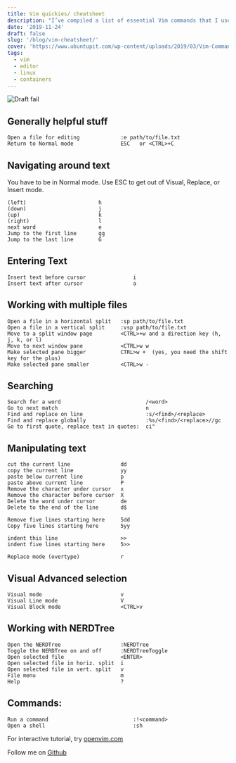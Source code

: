 ```yaml
---
title: Vim quickies/ cheatsheet
description: "I’ve compiled a list of essential Vim commands that I use every day. I have then given a few instructions on how to make Vim as great as it should be, because it’s painful without configuration."
date: '2019-11-24'
draft: false
slug: '/blog/vim-cheatsheet/'
cover: 'https://www.ubuntupit.com/wp-content/uploads/2019/03/Vim-Commands.jpg'
tags:
  - vim
  - editor
  - linux
  - containers
---
```


![Draft fail](https://www.ubuntupit.com/wp-content/uploads/2019/03/Vim-Commands.jpg)

## Generally helpful stuff

    Open a file for editing             :e path/to/file.txt
    Return to Normal mode               ESC   or <CTRL>+C

## Navigating around text

You have to be in Normal mode. Use ESC to get out of Visual, Replace, or Insert mode.

    (left)                       h
    (down)                       j
    (up)                         k
    (right)                      l
    next word                    e
    Jump to the first line       gg
    Jump to the last line        G

## Entering Text

    Insert text before cursor               i
    Insert text after cursor                a

## Working with multiple files

    Open a file in a horizontal split   :sp path/to/file.txt
    Open a file in a vertical split     :vsp path/to/file.txt
    Move to a split window page         <CTRL>+w and a direction key (h, j, k, or l)
    Move to next window pane            <CTRL>w w
    Make selected pane bigger           CTRL>w +  (yes, you need the shift key for the plus)
    Make selected pane smaller          <CTRL>w -

## Searching

    Search for a word                           /<word>
    Go to next match                            n
    Find and replace on line                    :s/<find>/<replace>
    Find and replace globally                   :%s/<find>/<replace>//gc
    Go to first quote, replace text in quotes:  ci"

## Manipulating text

    cut the current line                dd
    copy the current line               yy
    paste below current line            p
    paste above current line            P
    Remove the character under cursor   x
    Remove the character before cursor  X
    Delete the word under cursor        de
    Delete to the end of the line       d$

    Remove five lines starting here     5dd
    Copy five lines starting here       5yy

    indent this line                    >>
    indent five lines starting here     5>>

    Replace mode (overtype)             r

## Visual Advanced selection

    Visual mode                         v
    Visual Line mode                    V
    Visual Block mode                   <CTRL>v

## Working with NERDTree

    Open the NERDTree                   :NERDTree
    Toggle the NERDTree on and off      :NERDTreeToggle
    Open selected file                  <ENTER>
    Open selected file in horiz. split  i
    Open selected file in vert. split   v
    File menu                           m
    Help                                ?

## Commands:

    Run a command                           :!<command>
    Open a shell                            :sh

For interactive tutorial, try [openvim.com](https://openvim.com)

Follow me on [Github](https://github.com/rubiin)
